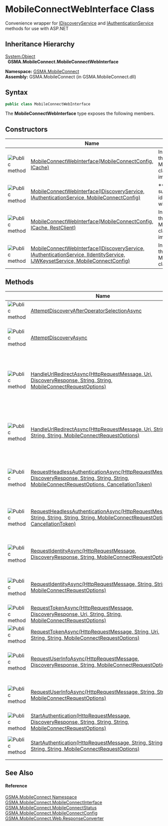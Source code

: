 MobileConnectWebInterface Class
===============================
Convenience wrapper for [IDiscoveryService][1] and [IAuthenticationService][2] methods for use with ASP.NET


Inheritance Hierarchy
---------------------
[System.Object][3]  
  **GSMA.MobileConnect.MobileConnectWebInterface**  

**Namespace:** [GSMA.MobileConnect][4]  
**Assembly:** GSMA.MobileConnect (in GSMA.MobileConnect.dll)

Syntax
------

```csharp
public class MobileConnectWebInterface
```

The **MobileConnectWebInterface** type exposes the following members.


Constructors
------------

                 | Name                                                                                                                               | Description                                                                                              
---------------- | ---------------------------------------------------------------------------------------------------------------------------------- | -------------------------------------------------------------------------------------------------------- 
![Public method] | [MobileConnectWebInterface(MobileConnectConfig, ICache)][5]                                                                        | Initializes a new instance of the MobileConnectWebInterface class using default concrete implementations 
![Public method] | [MobileConnectWebInterface(IDiscoveryService, IAuthenticationService, MobileConnectConfig)][6]                                     | **Obsolete.**R1 supporting constructor, identity and jwks services will be defaulted                     
![Public method] | [MobileConnectWebInterface(MobileConnectConfig, ICache, RestClient)][7]                                                            | Initializes a new instance of the MobileConnectWebInterface class using default concrete implementations 
![Public method] | [MobileConnectWebInterface(IDiscoveryService, IAuthenticationService, IIdentityService, IJWKeysetService, MobileConnectConfig)][8] | Initializes a new instance of the MobileConnectWebInterface class                                        


Methods
-------

                 | Name                                                                                                                                                    | Description                                                                                                                                                                                                                                                                                                                                    
---------------- | ------------------------------------------------------------------------------------------------------------------------------------------------------- | ---------------------------------------------------------------------------------------------------------------------------------------------------------------------------------------------------------------------------------------------------------------------------------------------------------------------------------------------- 
![Public method] | [AttemptDiscoveryAfterOperatorSelectionAsync][9]                                                                                                        | Attempt discovery using the values returned from the operator selection redirect                                                                                                                                                                                                                                                               
![Public method] | [AttemptDiscoveryAsync][10]                                                                                                                             | Attempt discovery using the supplied parameters. If msisdn, mcc and mnc are null the result will be operator selection, otherwise valid parameters will result in a StartAuthorization status                                                                                                                                                  
![Public method] | [HandleUrlRedirectAsync(HttpRequestMessage, Uri, DiscoveryResponse, String, String, MobileConnectRequestOptions)][11]                                   | Handles continuation of the process following a completed redirect, the request token url must be provided if it has been returned by the discovery process. Only the request and redirectedUrl are required, however if the redirect being handled is the result of calling the Authorization URL then the remaining parameters are required. 
![Public method] | [HandleUrlRedirectAsync(HttpRequestMessage, Uri, String, String, String, MobileConnectRequestOptions)][12]                                              | Handles continuation of the process following a completed redirect, the request token url must be provided if it has been returned by the discovery process. Only the request and redirectedUrl are required, however if the redirect being handled is the result of calling the Authorization URL then the remaining parameters are required. 
![Public method] | [RequestHeadlessAuthenticationAsync(HttpRequestMessage, DiscoveryResponse, String, String, String, MobileConnectRequestOptions, CancellationToken)][13] | Performs headless authentication followed by request token if successful. Tokens will be validated before being returned. This may be a long running method as it waits for the authenticating user to respond using their authenticating device.                                                                                              
![Public method] | [RequestHeadlessAuthenticationAsync(HttpRequestMessage, String, String, String, String, MobileConnectRequestOptions, CancellationToken)][14]            | Performs headless authentication followed by request token if successful. Tokens will be validated before being returned. This may be a long running method as it waits for the authenticating user to respond using their authenticating device.                                                                                              
![Public method] | [RequestIdentityAsync(HttpRequestMessage, DiscoveryResponse, String, MobileConnectRequestOptions)][15]                                                  | Request identity using the access token returned by [RequestTokenAsync(HttpRequestMessage, DiscoveryResponse, Uri, String, String, MobileConnectRequestOptions)][16]                                                                                                                                                                           
![Public method] | [RequestIdentityAsync(HttpRequestMessage, String, String, MobileConnectRequestOptions)][17]                                                             | Request identity using the access token returned by [RequestTokenAsync(HttpRequestMessage, DiscoveryResponse, Uri, String, String, MobileConnectRequestOptions)][16]                                                                                                                                                                           
![Public method] | [RequestTokenAsync(HttpRequestMessage, DiscoveryResponse, Uri, String, String, MobileConnectRequestOptions)][16]                                        | Request token using the values returned from the authorization redirect                                                                                                                                                                                                                                                                        
![Public method] | [RequestTokenAsync(HttpRequestMessage, String, Uri, String, String, MobileConnectRequestOptions)][18]                                                   | Request token using the values returned from the authorization redirect                                                                                                                                                                                                                                                                        
![Public method] | [RequestUserInfoAsync(HttpRequestMessage, DiscoveryResponse, String, MobileConnectRequestOptions)][19]                                                  | Request user info using the access token returned by [RequestTokenAsync(HttpRequestMessage, DiscoveryResponse, Uri, String, String, MobileConnectRequestOptions)][16]                                                                                                                                                                          
![Public method] | [RequestUserInfoAsync(HttpRequestMessage, String, String, MobileConnectRequestOptions)][20]                                                             | Request user info using the access token returned by [RequestTokenAsync(HttpRequestMessage, DiscoveryResponse, Uri, String, String, MobileConnectRequestOptions)][16]                                                                                                                                                                          
![Public method] | [StartAuthentication(HttpRequestMessage, DiscoveryResponse, String, String, String, MobileConnectRequestOptions)][21]                                   | Creates an authorization url with parameters to begin the authetication process                                                                                                                                                                                                                                                                
![Public method] | [StartAuthentication(HttpRequestMessage, String, String, String, String, MobileConnectRequestOptions)][22]                                              | Creates an authorization url with parameters to begin the authetication process, the SDKSession id is used to fetch the discovery response                                                                                                                                                                                                     


See Also
--------

#### Reference
[GSMA.MobileConnect Namespace][4]  
[GSMA.MobileConnect.MobileConnectInterface][23]  
[GSMA.MobileConnect.MobileConnectStatus][24]  
[GSMA.MobileConnect.MobileConnectConfig][25]  
[GSMA.MobileConnect.Web.ResponseConverter][26]  

[1]: ../../GSMA.MobileConnect.Discovery/IDiscoveryService/README.md
[2]: ../../GSMA.MobileConnect.Authentication/IAuthenticationService/README.md
[3]: http://msdn.microsoft.com/en-us/library/e5kfa45b
[4]: ../README.md
[5]: _ctor_2.md
[6]: _ctor_1.md
[7]: _ctor_3.md
[8]: _ctor.md
[9]: AttemptDiscoveryAfterOperatorSelectionAsync.md
[10]: AttemptDiscoveryAsync.md
[11]: HandleUrlRedirectAsync.md
[12]: HandleUrlRedirectAsync_1.md
[13]: RequestHeadlessAuthenticationAsync.md
[14]: RequestHeadlessAuthenticationAsync_1.md
[15]: RequestIdentityAsync.md
[16]: RequestTokenAsync.md
[17]: RequestIdentityAsync_1.md
[18]: RequestTokenAsync_1.md
[19]: RequestUserInfoAsync.md
[20]: RequestUserInfoAsync_1.md
[21]: StartAuthentication.md
[22]: StartAuthentication_1.md
[23]: ../MobileConnectInterface/README.md
[24]: ../MobileConnectStatus/README.md
[25]: ../MobileConnectConfig/README.md
[26]: ../../GSMA.MobileConnect.Web/ResponseConverter/README.md
[27]: ../../_icons/Help.png
[Public method]: ../../_icons/pubmethod.gif "Public method"
